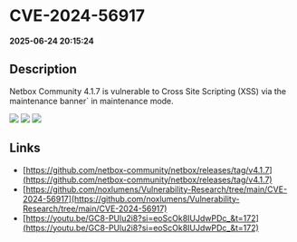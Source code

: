 # CVE-2024-56917

**2025-06-24 20:15:24**

## Description
Netbox Community 4.1.7 is vulnerable to Cross Site Scripting (XSS) via the maintenance banner` in maintenance mode.

![](https://img.shields.io/static/v1?label=Score&message=7.1&color=red)
![](https://img.shields.io/static/v1?label=Severity&message=HIGH&color=red)
![](https://img.shields.io/static/v1?label=CWE&message=XSS&color=green)

## Links
- [https://github.com/netbox-community/netbox/releases/tag/v4.1.7](https://github.com/netbox-community/netbox/releases/tag/v4.1.7)
- [https://github.com/noxlumens/Vulnerability-Research/tree/main/CVE-2024-56917](https://github.com/noxlumens/Vulnerability-Research/tree/main/CVE-2024-56917)
- [https://youtu.be/GC8-PUlu2i8?si=eoScOk8IUJdwPDc_&t=172](https://youtu.be/GC8-PUlu2i8?si=eoScOk8IUJdwPDc_&t=172)
